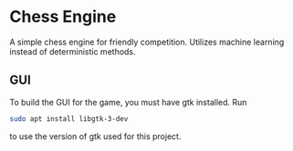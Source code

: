 # Chess Engine
A simple chess engine for friendly competition. Utilizes machine learning 
instead of deterministic methods.

## GUI
To build the GUI for the game, you must have gtk installed. Run
```bash
sudo apt install libgtk-3-dev
```
to use the version of gtk used for this project.